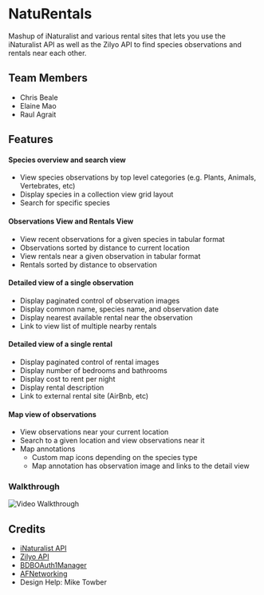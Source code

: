 # NatuRentals

Mashup of iNaturalist and various rental sites that lets you use the iNaturalist API as well as the Zilyo API to find species observations and rentals near each other.

## Team Members
 - Chris Beale
 - Elaine Mao
 - Raul Agrait

## Features

#### Species overview and search view
- View species observations by top level categories (e.g. Plants, Animals, Vertebrates, etc)
- Display species in a collection view grid layout
- Search for specific species

#### Observations View and Rentals View
 - View recent observations for a given species in tabular format
 - Observations sorted by distance to current location
 - View rentals near a given observation in tabular format
 - Rentals sorted by distance to observation

#### Detailed view of a single observation
  - Display paginated control of observation images
  - Display common name, species name, and observation date
  - Display nearest available rental near the observation
  - Link to view list of multiple nearby rentals

#### Detailed view of a single rental
  - Display paginated control of rental images
  - Display number of bedrooms and bathrooms
  - Display cost to rent per night
  - Display rental description
  - Link to external rental site (AirBnb, etc)

#### Map view of observations
  - View observations near your current location
  - Search to a given location and view observations near it
  - Map annotations
  	 - Custom map icons depending on the species type
  	 - Map annotation has observation image and links to the detail view


### Walkthrough

![Video Walkthrough](naturentals.gif)


Credits
-------
* [iNaturalist API](http://www.inaturalist.org/pages/api+reference)
* [Zilyo API](https://www.mashape.com/zilyo/zilyo)
* [BDBOAuth1Manager](https://github.com/bdbergeron/BDBOAuth1Manager)
* [AFNetworking](https://github.com/AFNetworking/AFNetworking)
* Design Help: Mike Towber
